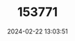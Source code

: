 ---
title: "153771"
category: "Fallicambarus oryktes"
draft: false
date: 2024-02-22 13:03:51
languages:
  English: ["Flatwoods Digger"]
---